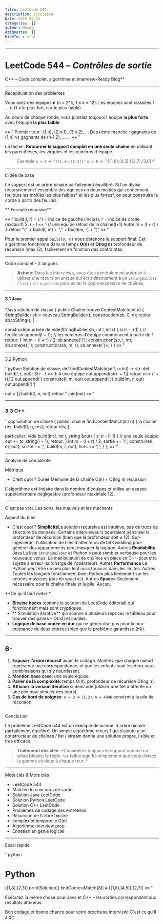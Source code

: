 ```yaml
---
Titre: LeetCode 544.
description: Titulaire
Date: 2025-09-21
catégories: []
auteur: Moses
étiquettes: []
hideToc : vrai
---
```

---

# LeetCode 544 – *Contrôles de sortie*
C++ – Code complet, algorithme et interview-Ready Blog**

---

Récapitulation des problèmes

Vous avez des équipes **n** (n = 2^k, 1 ≤ k ≤ 12).
Les équipes sont classées 1 ... n (1 = le plus fort, n = le plus faible).

Au cours de chaque ronde, vous jumelez toujours l'équipe **la plus forte** avec l'équipe **la plus faible**:

«» "
Premier tour : (1,n), (2,n‐1), (3,n‐2), ...
Deuxième manche : gagnants de (1,n) vs gagnants de (n‐1,2), ...
...
«» "

La tâche : **Retourner le support complet en une seule chaîne** en utilisant les parenthèses, les virgules et les numéros d'équipe.

> Exemple
> `n = 4` → `"((1,4),(2,3))"`
> `n = 8` → `"((1,8),(4,5),((2,7),(3,6))"

---

L'idée de base

Le support est un arbre binaire parfaitement équilibré.
Si l'on divise récursivement l'ensemble des équipes en deux moitiés qui contiennent toujours les moitiés les plus faibles* et les plus fortes*, on peut construire la corde à partir des feuilles.

** Formule récursive**

«» "
build(l, r) = // l = indice de gauche (inclus), r = indice de droite (exclusif)
Si r - l == 1 // une équipe
retour de la chaîne(l+1)
Autre
m = (l + r) / 2
retour "(" + build(l, m) + "," + build(m, r) + ")"
«» "

Pour le premier appel `build(0, n)` nous obtenons le support final.
Cet algorithme fonctionne dans le temps **O(n)** et **O(log n)** profondeur de récursion (max 12), facilement en fonction des contraintes.

---

Code complet – 3 langues

> **Astuce:** Dans les interviews, vous êtes généralement autorisé à utiliser une récursion unique qui écrit directement à un `StringBuilder` / `list` / `stringstream` pour éviter la copie excessive de chaînes.

---

#### 3.1 Java

"Java
solution de classe {
public Chaîne trouverContestMatch(int n) {
StringBuilder sb = nouveau StringBuilder();
construction(sb, 0, n);
retour sb.toString();
}

construction privée de vide(StringBuilder sb, int l, int r) {
si (r - l) 1) { // feuille
sb.append(l + 1); // les numéros d'équipe commencent à partir de 1
retour;
}
int m = (l + r) / 2;
sb.annexe('(');
construction(sb, l, m);
sb.annexe(',');
construction(sb, m, r);
sb.annexe(')»;
}
}
«» "

---

3.2 Python

'`python
Solution de classe:
def findContestMatch(self, n: int) -> str:
def build(l, r, out):
Si r - l == 1: # une équipe
out.append(str(l + 1))
retour
m = (l + r)/ 2
out.append(')
construire(l, m, out)
out.append(',')
build(m, r, out)
out.append(')')

out = []
build(0, n, out)
retour ''.join(out)
«» "

---

### 3.3 C++

'`cpp
solution de classe {
public:
chaîne findContestMatch(int n) {
la chaîne rés;
build(0, n, res);
retour rés;
}

particulier:
vide build(int l, int r, string &out) {
si (r - l) 1) { // une seule équipe
out += to_string(l + 1);
retour;
}
int m = (l + r) / 2;
sortie += '(';
construire(l, m, out);
sortie += ',';
build(m, r, out);
hors += ')';
}
};
«» "

---

Analyse de complexité

Métrique
- C'est quoi ?
Durée
Mémoire de la chaîne O(n) + O(log n) récursion

L'algorithme est linéaire dans le nombre d'équipes et utilise un espace supplémentaire négligeable (profondeur maximale 12).

---

C'est pas vrai. Les bons, les mauvais et les méchants

Aspect du bien
- C'est quoi ?
**Simplicité**La solution récursive est intuitive, pas de trucs de structure de données. Certains intervieweurs pourraient pénaliser la profondeur de récursion (bien que la profondeur soit ≤ 12). Sur-ingénierie : l'utilisation de files d'attente ou de bit-twiddling pour générer des appariements peut masquer la logique. Autres
**Readability** Java La liste `StringBuilder` et Python's peut sembler verbeuse pour les nouveaux venus. La manipulation de chaînes en place en C++ peut être sujette à erreur (surcharge de l'opérateur). Autres
**Performance** Le Python peut être un peu plus lent mais toujours dans les limites. Autres Toutes les langues fonctionnent bien; Python plus lentement sur les entrées massives (pas de souci ici). Autres
**Space**= Seulement nécessaire pour la chaîne finale et la pile. Aucun.

**Ce qu'il faut éviter *
- **Bitwise hacks** (comme la solution de LeetCode éditorial) qui fonctionnent mais sont cryptiques.
- ** Simulation itérative** qui scanne à plusieurs reprises le tableau pour trouver des paires – O(n2) et inutiles.
- **Logique de base codée en dur** qui ne généralise pas pour la non-puissance de deux entrées (bien que le problème garantisse 2^k).

---

## 6-

1. **Exposer l'arbre récursif** avant le codage. Montrez que chaque noeud représente une correspondance, et que les enfants sont les deux sous-combinaisons qui s'y nourrissent.
2. **Mention base case**: une seule équipe.
3. **Parler de la complexité**: temps O(n), profondeur de récursion O(log n).
4. **Afficher la version itérative** si demandé (utiliser une file d'attente ou une pile pour simuler des tours).
5. **Cas de bord de poignée**: `n = 2` → `(1,2)`; `n = 4096` convient à la pile de récursion.

---

Conclusion

Le problème LeetCode 544 est un exemple de manuel d'arbre binaire parfaitement équilibré.
Un simple algorithme récursif qui s'ajoute à un constructeur de chaînes / list / stream donne une solution propre, lisible et très efficace.

> **Traitement des clés:**
> *Considérez toujours le support comme un arbre binaire; la règle -vs-faible signifie simplement que vous divisez la gamme en deux à chaque tour. *

---

Mots clés & Mots clés

- LeetCode 544
- Matchs du concours de sortie
- Solution Java LeetCode
- Solution Python LeetCode
- Solution C++ LeetCode
- Problèmes de codage des entretiens
- Récursion de l'arbre binaire
- complexité temporelle O(n)
- Algorithme interview prep
- Entretien en génie logiciel

---

Essai rapide

'`python
# Python
((1,4),(2,3))
print(Solution().findContestMatch(8)) # ((1,8),(4,5)),(2,7))
«» "

Exécutez la même chose pour Java et C++ – les sorties correspondent aux résultats attendus.

Bon codage et bonne chance pour votre prochaine interview! C'est ce qu'il a dit